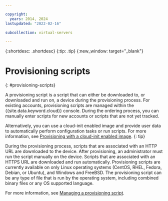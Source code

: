 ```yaml
---

copyright:
  years: 2014, 2024
lastupdated: "2022-02-16"

subcollection: virtual-servers

---
```


{:shortdesc: .shortdesc}
{:tip: .tip}
{:new_window: target="_blank"}

# Provisioning scripts
{: #provisioning-scripts}

A provisioning script is a script that can either be downloaded to, or downloaded and run on, a device during the provisioning process. For existing accounts, provisioning scripts are managed within the {{site.data.keyword.cloud}} console. During the ordering process, you can manually enter scripts for new accounts or scripts that are not yet tracked.

Alternatively, you can use a cloud-init enabled image and provide user data to automatically perform configuration tasks or run scripts. For more information, see [Provisioning with a cloud-init enabled image](/docs/image-templates?topic=image-templates-provisioning-with-a-cloud-init-enabled-image).
{: tip}

During the provisioning process, scripts that are associated with an HTTP URL are downloaded to the device. After provisioning, an administrator must run the script manually on the device. Scripts that are associated with an HTTPS URL are downloaded and run automatically. Provisioning scripts are currently available on only Linux operating systems (CentOS, RHEL, Fedora, Debian, or Ubuntu), and Windows and FreeBSD. The provisioning script can be any type of file that is run by the operating system, including combined binary files or any OS supported language.

For more information, see [Managing a provisioning script](/docs/virtual-servers?topic=virtual-servers-managing-a-provisioning-script#managing-a-provisioning-script).
